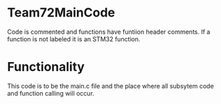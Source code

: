 # Team72MainCode
Code is commented and functions have funtiion header comments. If a function is not labeled it is an STM32 function.

# Functionality
This code is to be the main.c file and the place where all subsytem code and function calling will occur.
